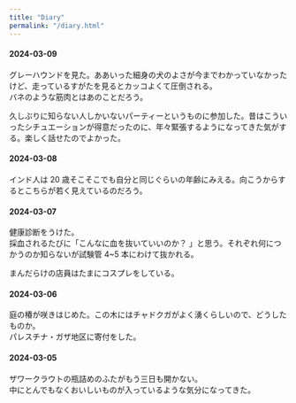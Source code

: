```yaml
---
title: "Diary"
permalink: "/diary.html"
---
```


#### 2024-03-09

グレーハウンドを見た。ああいった細身の犬のよさが今までわかっていなかったけど、走っているすがたを見るとカッコよくて圧倒される。  
バネのような筋肉とはあのことだろう。

久しぶりに知らない人しかいないパーティーというものに参加した。昔はこういったシチュエーションが得意だったのに、年々緊張するようになってきた気がする。楽しく話せたのでよかった。

#### 2024-03-08

インド人は 20 歳そこそこでも自分と同じぐらいの年齢にみえる。向こうからするとこちらが若く見えているのだろう。

#### 2024-03-07

健康診断をうけた。  
採血されるたびに「こんなに血を抜いていいのか？ 」と思う。それぞれ何につかうのか知らないが試験管 4~5 本にわけて抜かれる。

まんだらけの店員はたまにコスプレをしている。

#### 2024-03-06

庭の椿が咲きはじめた。この木にはチャドクガがよく湧くらしいので、どうしたものか。  
パレスチナ・ガザ地区に寄付をした。

#### 2024-03-05

ザワークラウトの瓶詰めのふたがもう三日も開かない。  
中にとんでもなくおいしいものが入っているような気分になってきた。
